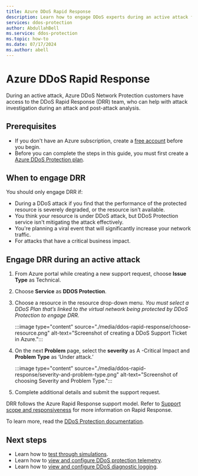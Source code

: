 ```yaml
---
title: Azure DDoS Rapid Response
description: Learn how to engage DDoS experts during an active attack for specialized support.
services: ddos-protection
author: AbdullahBell
ms.service: ddos-protection
ms.topic: how-to
ms.date: 07/17/2024
ms.author: abell
---
```

# Azure DDoS Rapid Response

During an active attack, Azure DDoS Network Protection customers have access to the DDoS Rapid Response (DRR) team, who can help with attack investigation during an attack and post-attack analysis.

## Prerequisites

- If you don't have an Azure subscription, create a [free account](https://azure.microsoft.com/free/?WT.mc_id=A261C142F) before you begin.
- Before you can complete the steps in this guide, you must first create a [Azure DDoS Protection plan](manage-ddos-protection.md).

## When to engage DRR

You should only engage DRR if: 

- During a DDoS attack if you find that the performance of the protected resource is severely degraded, or the resource isn't available. 
- You think your resource is under DDoS attack, but DDoS Protection service isn't mitigating the attack effectively.
- You're planning a viral event that will significantly increase your network traffic.
- For attacks that have a critical business impact.

## Engage DRR during an active attack

1. From Azure portal while creating a new support request, choose **Issue Type** as Technical.
2. Choose **Service** as **DDOS Protection**.
3. Choose a resource in the resource drop-down menu. _You must select a DDoS Plan that’s linked to the virtual network being protected by DDoS Protection to engage DRR._

    :::image type="content" source="./media/ddos-rapid-response/choose-resource.png" alt-text="Screenshot of creating a DDoS Support Ticket in Azure.":::

4. On the next **Problem** page, select the **severity** as A -Critical Impact and **Problem Type** as ‘Under attack.’

    :::image type="content" source="./media/ddos-rapid-response/severity-and-problem-type.png" alt-text="Screenshot of choosing Severity and Problem Type.":::

5. Complete additional details and submit the support request.

DRR follows the Azure Rapid Response support model. Refer to [Support scope and responsiveness](https://azure.microsoft.com/support/plans/response/) for more information on Rapid Response.

To learn more, read the [DDoS Protection documentation](./ddos-protection-overview.md).

## Next steps

- Learn how to [test through simulations](test-through-simulations.md).
- Learn how to [view and configure DDoS protection telemetry](telemetry.md).
- Learn how to [view and configure DDoS diagnostic logging](diagnostic-logging.md).
